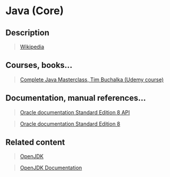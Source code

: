 # Java (Core)

## Description

>[Wikipedia](https://en.wikipedia.org/wiki/Java_(programming_language))

## Courses, books...

> [Complete Java Masterclass, Tim Buchalka (Udemy course)](../complete-java-masterclass/cjm.md)
<!--TODO: Include and upload coursera exercises-->

## Documentation, manual references...

> [Oracle documentation Standard Edition 8 API](https://docs.oracle.com/javase/8/docs/api/index.html)

> [Oracle documentation Standard Edition 8](https://docs.oracle.com/javase/8/)

## Related content

> [OpenJDK](http://openjdk.java.net/)

> [OpenJDK Documentation](http://devdocs.io/openjdk~8/)
